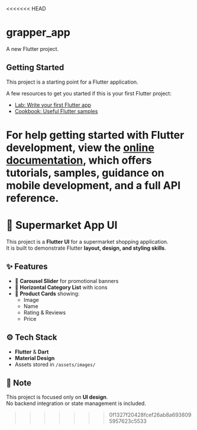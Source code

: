 <<<<<<< HEAD
# grapper_app

A new Flutter project.

## Getting Started

This project is a starting point for a Flutter application.

A few resources to get you started if this is your first Flutter project:

- [Lab: Write your first Flutter app](https://docs.flutter.dev/get-started/codelab)
- [Cookbook: Useful Flutter samples](https://docs.flutter.dev/cookbook)

For help getting started with Flutter development, view the
[online documentation](https://docs.flutter.dev/), which offers tutorials,
samples, guidance on mobile development, and a full API reference.
=======
# 🛒 Supermarket App UI

This project is a **Flutter UI** for a supermarket shopping application.  
It is built to demonstrate Flutter **layout, design, and styling skills**.  

## ✨ Features
- 📌 **Carousel Slider** for promotional banners  
- 📌 **Horizontal Category List** with icons  
- 📌 **Product Cards** showing:
  - Image  
  - Name  
  - Rating & Reviews  
  - Price  

## ⚙️ Tech Stack
- **Flutter** & **Dart**
- **Material Design**
- Assets stored in `/assets/images/`

## 📌 Note
This project is focused only on **UI design**.  
No backend integration or state management is included.
>>>>>>> 0f1327f20428fcef26ab8a6938095957623c5533
